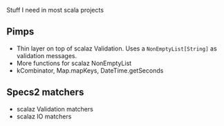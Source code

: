 Stuff I need in most scala projects

## Pimps

- Thin layer on top of scalaz Validation. Uses a `NonEmptyList[String]` as validation messages.
- More functions for scalaz NonEmptyList
- kCombinator, Map.mapKeys, DateTime.getSeconds

## Specs2 matchers

- scalaz Validation matchers
- scalaz IO matchers
